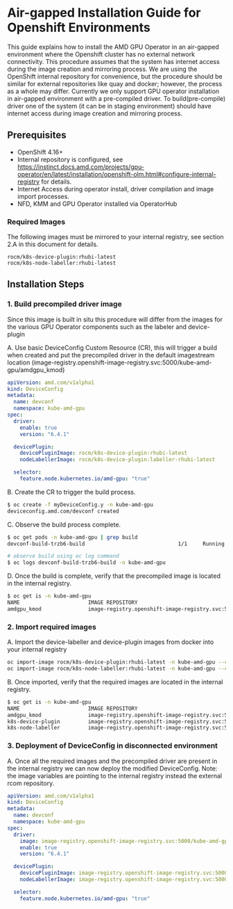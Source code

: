 # Air-gapped Installation Guide for Openshift Environments

This guide explains how to install the AMD GPU Operator in an air-gapped environment where the Openshift cluster has no external network connectivity. 
This procedure assumes that the system has internet access during the image creation and mirroring process. We are using the OpenShift internal repository for convenience, but the procedure should be similar for external repositories like quay and docker; however, the process as a whole may differ.
Currently we only support GPU operator installation in air-gapped environment with a pre-compiled driver. To build(pre-compile) driver one of the system (it can be in staging environment) should have internet access during image creation and mirroring process.

## Prerequisites

- OpenShift 4.16+
- Internal repository is configured, see https://instinct.docs.amd.com/projects/gpu-operator/en/latest/installation/openshift-olm.html#configure-internal-registry for details.
- Internet Access during operator install, driver compilation and image import processes. 
- NFD, KMM and GPU Operator installed via OperatorHub 

### Required Images

The following images must be mirrored to your internal registry, see section 2.A in this document for details. 

```
rocm/k8s-device-plugin:rhubi-latest
rocm/k8s-node-labeller:rhubi-latest
```
## Installation Steps

### 1. Build precompiled driver image

Since this image is built in situ this procedure will differ from the images for the various GPU Operator components such as the labeler and device-plugin

A. Use basic DeviceConfig Custom Resource (CR), this will trigger a build when created and put the precompiled driver in the default imagestream location (image-registry.openshift-image-registry.svc:5000/kube-amd-gpu/amdgpu_kmod) 

```yaml
apiVersion: amd.com/v1alpha1
kind: DeviceConfig
metadata:
  name: devconf
  namespace: kube-amd-gpu
spec:
  driver:
    enable: true
    version: "6.4.1"

  devicePlugin:
    devicePluginImage: rocm/k8s-device-plugin:rhubi-latest
    nodeLabellerImage: rocm/k8s-device-plugin:labeller-rhubi-latest

  selector:
    feature.node.kubernetes.io/amd-gpu: "true"
```

B. Create the CR to trigger the build process.
```bash
$ oc create -f myDeviceConfig.y -n kube-amd-gpu
deviceconfig.amd.com/devconf created
```

C. Observe the build process complete. 
```bash
$ oc get pods -n kube-amd-gpu | grep build
devconf-build-trzb6-build                              1/1     Running    0          12s

# observe build using oc log command
$ oc logs devconf-build-trzb6-build -n kube-amd-gpu
```

D. Once the build is complete, verify that the precompiled image is located in the internal registry.
```bash
$ oc get is -n kube-amd-gpu
NAME                      IMAGE REPOSITORY                                                                        TAGS                                            UPDATED
amdgpu_kmod               image-registry.openshift-image-registry.svc:5000/kube-amd-gpu/amdgpu_kmod               coreos-9.6-5.14.0-570.19.1.el9_6.x86_64-6.4.1   3 days ago
```

### 2. Import required images

A. Import the device-labeller and device-plugin images from docker into your internal registry 
```bash
oc import-image rocm/k8s-device-plugin:rhubi-latest -n kube-amd-gpu --confirm 
oc import-image rocm/k8s-node-labeller:rhubi-latest -n kube-amd-gpu --confirm
```

B. Once imported, verify that the required images are located in the internal registry. 
```bash
$ oc get is -n kube-amd-gpu
NAME                      IMAGE REPOSITORY                                                                        TAGS                                            UPDATED
amdgpu_kmod               image-registry.openshift-image-registry.svc:5000/kube-amd-gpu/amdgpu_kmod               coreos-9.6-5.14.0-570.19.1.el9_6.x86_64-6.4.1   3 days ago
k8s-device-plugin         image-registry.openshift-image-registry.svc:5000/kube-amd-gpu/k8s-device-plugin         rhubi-latest                                    2 hours ago
k8s-node-labeller         image-registry.openshift-image-registry.svc:5000/kube-amd-gpu/k8s-node-labeller         rhubi-latest                                    2 hours ago
```

### 3. Deployment of DeviceConfig in disconnected environment

A. Once all the required images and the precompiled driver are present in the internal registry we can now deploy the modified DeviceConfig. Note: the image variables are pointing to the internal registry instead the external rcom repository.  
```yaml
apiVersion: amd.com/v1alpha1
kind: DeviceConfig
metadata:
  name: devconf
  namespace: kube-amd-gpu
spec:
  driver:
    image: image-registry.openshift-image-registry.svc:5000/kube-amd-gpu/amdgpu_kmod
    enable: true
    version: "6.4.1"

  devicePlugin:
    devicePluginImage: image-registry.openshift-image-registry.svc:5000/kube-amd-gpu/k8s-device-plugin:rhubi-latest
    nodeLabellerImage: image-registry.openshift-image-registry.svc:5000/kube-amd-gpu/k8s-node-labeller:rhubi-latest

  selector:
    feature.node.kubernetes.io/amd-gpu: "true"
```
